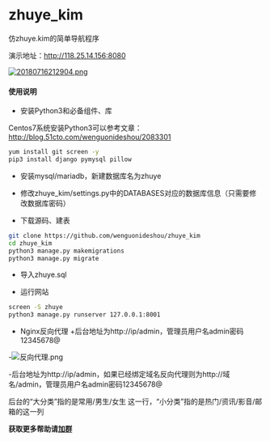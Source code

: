 # zhuye_kim
仿zhuye.kim的简单导航程序

演示地址：http://118.25.14.156:8080

[![20180716212904.png](https://i.loli.net/2018/07/16/5b4c9efbf04ca.png)](https://i.loli.net/2018/07/16/5b4c9efbf04ca.png)

#### 使用说明 ####


- 安装Python3和必备组件、库

Centos7系统安装Python3可以参考文章：http://blog.51cto.com/wenguonideshou/2083301

```bash
yum install git screen -y
pip3 install django pymysql pillow
```

- 安装mysql/mariadb，新建数据库名为zhuye

- 修改zhuye_kim/settings.py中的DATABASES对应的数据库信息（只需要修改数据库密码）

- 下载源码、建表

```bash
git clone https://github.com/wenguonideshou/zhuye_kim
cd zhuye_kim
python3 manage.py makemigrations
python3 manage.py migrate
```

- 导入zhuye.sql

- 运行网站
```bash
screen -S zhuye
python3 manage.py runserver 127.0.0.1:8001
 ```
 	 
- Nginx反向代理	+后台地址为http://ip/admin，管理员用户名admin密码12345678@

-![反向代理.png](https://i.loli.net/2018/07/17/5b4df8524ab67.png)	

-后台地址为http://ip/admin，如果已经绑定域名反向代理则为http://域名/admin，管理员用户名admin密码12345678@


后台的“大分类”指的是常用/男生/女生 这一行，“小分类”指的是热门/资讯/影音/邮箱的这一列

**获取更多帮助请[加群](http://shang.qq.com/wpa/qunwpa?idkey=d119da6023cc49729a61139ca4b8bb0ee770d8d9a89383939c4a45159f82bc6d)**
